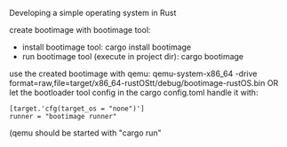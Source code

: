 Developing a simple operating system in Rust

create bootimage with bootimage tool:
- install bootimage tool: cargo install bootimage
- run bootimage tool (execute in project dir): cargo bootimage

use the created bootimage with qemu: qemu-system-x86_64 -drive format=raw,file=target/x86_64-rustOStt/debug/bootimage-rustOS.bin
OR
let the bootloader tool config in the cargo config.toml handle it with:
```
[target.'cfg(target_os = "none")']
runner = "bootimage runner"
```
(qemu should be started with "cargo run"
